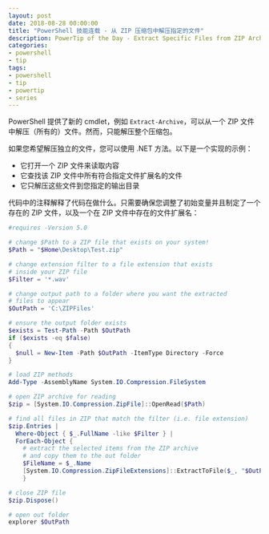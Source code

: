 ```yaml
---
layout: post
date: 2018-08-28 00:00:00
title: "PowerShell 技能连载 - 从 ZIP 压缩包中解压指定的文件"
description: PowerTip of the Day - Extract Specific Files from ZIP Archive
categories:
- powershell
- tip
tags:
- powershell
- tip
- powertip
- series
---
```

PowerShell 提供了新的 cmdlet，例如 `Extract-Archive`，可以从一个 ZIP 文件中解压（所有的）文件。然而，只能解压整个压缩包。

如果您希望解压独立的文件，您可以使用 .NET 方法。以下是一个实现的示例：

* 它打开一个 ZIP 文件来读取内容
* 它查找该 ZIP 文件中所有符合指定文件扩展名的文件
* 它只解压这些文件到您指定的输出目录

代码中的注释解释了代码在做什么。只需要确保您调整了初始变量并且制定了一个存在的 ZIP 文件，以及一个在 ZIP 文件中存在的文件扩展名：

```powershell
#requires -Version 5.0

# change $Path to a ZIP file that exists on your system!
$Path = "$Home\Desktop\Test.zip"

# change extension filter to a file extension that exists
# inside your ZIP file
$Filter = '*.wav'

# change output path to a folder where you want the extracted
# files to appear
$OutPath = 'C:\ZIPFiles'

# ensure the output folder exists
$exists = Test-Path -Path $OutPath
if ($exists -eq $false)
{
  $null = New-Item -Path $OutPath -ItemType Directory -Force
}

# load ZIP methods
Add-Type -AssemblyName System.IO.Compression.FileSystem

# open ZIP archive for reading
$zip = [System.IO.Compression.ZipFile]::OpenRead($Path)

# find all files in ZIP that match the filter (i.e. file extension)
$zip.Entries | 
  Where-Object { $_.FullName -like $Filter } |
  ForEach-Object { 
    # extract the selected items from the ZIP archive
    # and copy them to the out folder
    $FileName = $_.Name
    [System.IO.Compression.ZipFileExtensions]::ExtractToFile($_, "$OutPath\$FileName", $true)
    }

# close ZIP file
$zip.Dispose()

# open out folder
explorer $OutPath
```

<!--本文国际来源：[Extract Specific Files from ZIP Archive](http://community.idera.com/powershell/powertips/b/tips/posts/extract-specific-files-from-zip-archive)-->
